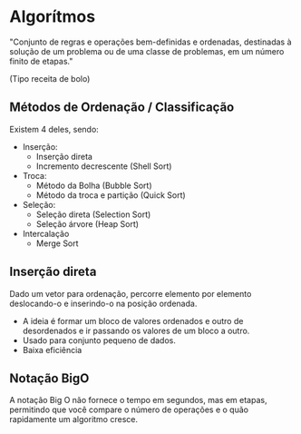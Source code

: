 # Algorítmos

"Conjunto de regras e operações bem-definidas e ordenadas, destinadas à solução de um problema ou de uma classe de problemas, em um número finito de etapas."

(Tipo receita de bolo)

## Métodos de Ordenação / Classificação

Existem 4 deles, sendo:
- Inserção:
    - Inserção direta
    - Incremento decrescente (Shell Sort)
- Troca: 
    - Método da Bolha (Bubble Sort)
    - Método da troca e partição (Quick Sort)
- Seleção:
    - Seleção direta (Selection Sort)
    - Seleção árvore (Heap Sort)
- Intercalação
    -  Merge Sort

## Inserção direta 

Dado um vetor para ordenação, percorre
elemento por elemento deslocando-o e
inserindo-o na posição ordenada.
- A ideia é formar um bloco de valores ordenados e
outro de desordenados e ir passando os valores
de um bloco a outro.
- Usado para conjunto pequeno de dados.
- Baixa eficiência

## Notação BigO
A notação Big O não fornece o tempo em segundos, mas em etapas, permitindo que você compare o número de operações e o quão rapidamente um algoritmo cresce.